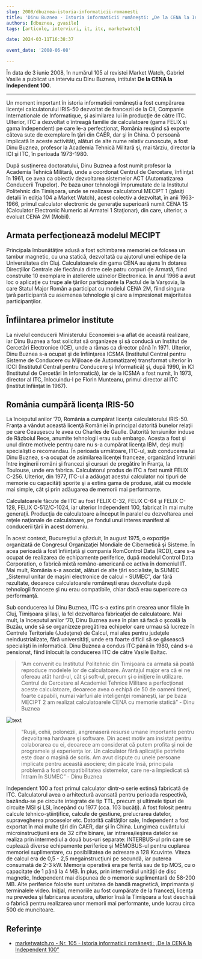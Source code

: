 ```yaml
---
slug: 2008/dbuznea-istoria-informaticii-romanesti
title: 'Dinu Buznea - Istoria informaticii româneşti: „De la CENA la Independent 100”'
authors: [dbuznea, gvasile]
tags: [articole, interviuri, it, itc, marketwatch]

date: 2024-03-11T16:38:37

event_date: '2008-06-08'

---
```


În data de 3 iunie 2008, în numărul 105 al revistei Market Watch, Gabriel Vasile a publicat un interviu cu Dinu Buznea, intitulat
**De la CENA la Independent 100**.

<!-- truncate -->

---

Un moment important în istoria informaticii româneşti a fost cumpărarea licenţei calculatorului IRIS-50 dezvoltat de francezii de la CII, Companie Internationale de Informatique, şi asimilarea lui în producţie de către ITC. Ulterior, ITC a dezvoltat o întreagă familie de calculatoare (gama FELIX şi gama Independent) pe care le-a perfecţionat, România reuşind să exporte câteva sute de exemplare în ţări din CAER, dar şi în China. O persoană implicată în aceste activităţi, alături de alte nume relativ cunoscute, a fost Dinu Buznea, profesor la Academia Tehnică Militară şi, mai târziu, director la ICI şi ITC, în perioada 1973-1980.

După susţinerea doctoratului, Dinu Buznea a fost numit profesor la Academia Tehnică Militară, unde a coordonat Centrul de Cercetare, înfiinţat în 1961, ce avea ca obiectiv dezvoltarea sistemelor ACT (Automatizarea Conducerii Trupelor). Pe baza unor tehnologii împrumutate de la Institutul Politehnic din Timişoara, unde se realizase calculatorul MECIPT 1 (găsiţi detalii în ediţia 104 a Market Watch), acest colectiv a dezvoltat, în anii 1963-1966, primul calculator electronic de generaţie superioară numit CENA 1S (Calculator Electronic Numeric al Armatei 1 Staţionar), din care, ulterior, a evoluat CENA 2M (Mobil).

## Armata perfecţionează modelul MECIPT

Principala îmbunătăţire adusă a fost schimbarea memoriei ce folosea un tambur magnetic, cu una statică, dezvoltată cu ajutorul unei echipe de la Universitatea din Cluj. Calculatoarele din gama CENA au ajuns în dotarea Direcţiilor Centrale ale fiecăruia dintre cele patru corpuri de Armată, fiind construite 10 exemplare în atelierele uzinelor Electronica. În anul 1966 a avut loc o aplicaţie cu trupe ale ţărilor participante la Pactul de la Varşovia, la care Statul Major Român a participat cu modelul CENA 2M, fiind singura ţară participantă cu asemenea tehnologie şi care a impresionat majoritatea participanţilor.

## Înfiintarea primelor institute

La nivelul conducerii Ministerului Economiei s-a aflat de această realizare, iar Dinu Buznea a fost solicitat să organizeze şi să conducă un Institut de Cercetări Electronice (ICE), unde a rămas ca director până în 1971. Ulterior, Dinu Buznea s-a ocupat şi de înfiinţarea ICSMA (Institutul Central pentru Sisteme de Conducere cu Mijloace de Automatizare) transformat ulterior în ICCI (Institutul Central pentru Conducere şi Informatică) şi, după 1990, în ICI (Institutul de Cercetări în Informatică), iar de la ICSMA a fost numit, în 1973, director al ITC, înlocuindu-l pe Florin Munteanu, primul director al ITC (institut înfiinţat în 1967).

## România cumpără licenţa IRIS-50

La începutul anilor ‘70, România a cumpărat licenţa calculatorului IRIS-50. Franţa a vândut această licenţă României în principal datorită bunelor relaţii pe care Ceauşescu le avea cu Charles de Gaulle. Datorită tensiunilor induse de Războiul Rece, anumite tehnologii erau sub embargo. Acesta a fost şi unul dintre motivele pentru care nu s-a cumpărat licenţa IBM, deşi mulţi specialişti o recomandau. În perioada următoare, ITC-ul, sub conducerea lui Dinu Buznea, s-a ocupat de asimilarea licenţei franceze, organizând întruniri între inginerii români şi francezi şi cursuri de pregătire în Franţa, la Toulouse, unde era fabrica. Calculatorul produs de ITC a fost numit FELIX C-256. Ulterior, din 1977, ITC-ul a adăugat acestui calculator noi tipuri de memorie cu capacităţi sporite şi a extins gama de produse, atât cu modele mai simple, cât şi prin adăugarea de memorii mai performante.

Calculatoarele făcute de ITC
au fost FELIX C-32, FELIX C-64 şi FELIX C-128, FELIX C-512/C-1024, iar ulterior Independent 100, fabricat în mai multe generaţii.
Producţia de calculatoare a început în paralel cu dezvoltarea unei reţele naţionale de calculatoare, pe fondul unui interes manifest al conducerii ţării în acest domeniu.

În acest context, Bucureştiul a găzduit, în august 1975, o expoziţie organizată de Congresul Organizaţiei Mondiale de Cibernetică şi Sisteme. În acea perioadă a fost înfiinţată şi compania RomControl Data (RCD), care s-a ocupat de realizarea de echipamente periferice, după modelul Control Data Corporation, o fabrică mixtă româno-americană ce activa în domeniul IT. Mai mult, România s-a asociat, alături de alte ţări socialiste, la SUMEC „Sistemul unitar de maşini electronice de calcul - SUMEC”, dar fără rezultate, deoarece calculatoarele româneşti erau dezvoltate după tehnologii franceze şi nu erau compatibile, chiar dacă erau superioare ca performanţă.

Sub conducerea lui Dinu Buznea, ITC s-a extins prin crearea unor filiale în Cluj, Timişoara şi Iaşi, la fel dezvoltarea fabricaţiei de calculatoare. Mai mult, la începutul anilor ‘70, Dinu Buznea avea în plan să facă o şcoală la Buzău, unde să se organizeze pregătirea echipelor care urmau să lucreze în Centrele Teritoriale (Judeţene) de Calcul, mai ales pentru judeţele neindustrializate, fără universităţi, unde era foarte dificil să se găsească specialişti în informatică. Dinu Buznea a condus ITC până în 1980, când s-a pensionat, fiind înlocuit la conducerea ITC de către Vasile Baltac.

> “Am convenit cu Institutul Politehnic din Timişoara ca armata să poată reproduce modelele lor de calculatoare. Avantajul major era că ei ne ofereau atât hard-ul, cât şi soft-ul, precum şi o iniţiere în utilizare. Centrul de Cercetare al Academiei Tehnice Militare a perfecţionat aceste calculatoare, deoarece avea o echipă de 50 de oameni tineri, foarte capabili, numai vârfuri ale inteligenţei româneşti, iar pe baza MECIPT 2 am realizat calculatoarele CENA cu memorie statică” - Dinu Buznea

![text](https://cronica-it.github.io/imagini/2008/dbuznea-istoria-informaticii-romanesti/dinu-buznea.jpg)

> “Ruşii, cehii, polonezii, angrenaseră resurse umane importante pentru dezvoltarea hardware şi software. Din acest motiv am insistat pentru colaborarea cu ei, deoarece am considerat că putem profita şi noi de programele şi experienţa lor. Un calculator fără aplicaţiile potrivite este doar o maşină de scris. Am avut dispute cu unele persoane implicate pentru această asociere; din păcate însă, principala problemă a fost compatibilitatea sistemelor, care ne-a împiedicat să întram în SUMEC” - Dinu Buznea

Independent 100 a fost primul calculator dintr-o serie extinsă fabricată de ITC. Calculatorul avea o arhitectură avansată pentru perioada respectivă, bazându-se pe circuite integrate de tip TTL, precum şi ultimele tipuri de circuite MSI şi LSI, începând
cu 1977 (cca. 103 bucăţi). A fost folosit pentru calcule tehnico-ştiinţifice, calcule de gestiune, prelucrarea datelor, supravegherea proceselor etc. Datorită calităţilor sale, Independent a fost exportat în mai multe ţări din CAER, dar şi în China. Lungimea cuvântului microinstrucţiunii era de 32 cifre binare, iar intrarea/ieşirea datelor se realiza prin intermediul a două bus-uri separate:
INTERBUS-ul prin care se cuplează diverse echipamente periferice şi MEMOBUS-ul pentru cuplarea memoriei suplimentare, cu posibilitatea de adresare a 128 Kcuvinte. Viteza de calcul era de 0,5 - 2,5 megainstrucţiuni pe secundă, iar puterea consumată de 2-3 kW. Memoria operativă era pe ferită sau de tip MOS, cu o capacitate de 1 până la 4 MB. În plus, prin intermediul unităţii de disc magnetic, Independent mai dispunea de o memorie suplimentară de 58-200 MB. Alte periferice folosite sunt unitatea de bandă magnetică, imprimanta şi terminalele video. Iniţial, memoriile au fost cumpărate de la francezi, licenţa nu prevedea şi fabricarea acestora, ulterior însă la Timişoara a fost deschisă o fabrică pentru realizarea unor memorii mai performante, unde lucrau circa 500 de muncitoare.

## Referințe

- [marketwatch.ro - Nr. 105 - Istoria informaticii româneşti: „De la CENA la Independent 100”](https://www.marketwatch.ro/articol/3768/Istoria_informaticii_romanesti_de_la_CENA_la_Independent_100/)
